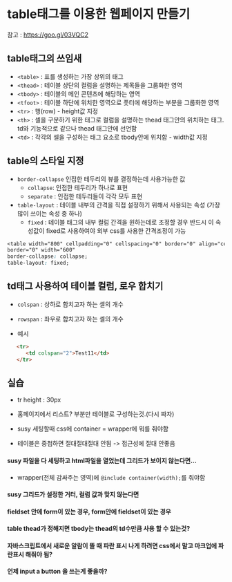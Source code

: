 # table태그를 이용한 웹페이지 만들기

참고 : <https://goo.gl/03VQC2>

## table태그의 쓰임새
- `<table>` : 표를 생성하는 가장 상위의 태그
- `<thead>` : 테이블 상단의 컬럼을 설명하는 제목들을 그룹화한 영역
- `<tbody>` : 테이블의 메인 콘텐츠에 해당하는 영역
- `<tfoot>` : 테이블 하단에 위치한 영역으로 풋터에 해당하는 부분을 그룹화한 영역
- `<tr>` : 행(row) - height값 지정
- `<th>` : 셀을 구분하기 위한 태그로 컬럼을 설명하는 thead 태그안의 위치하는 태그. td와 기능적으로 같으나 thead 태그안에 선언함
- `<td>` : 각각의 셀을 구성하는 태그 요소로 tbody안에 위치함 -  width값 지정

## table의 스타일 지정
- `border-collapse` 인접한 테두리의 뷰를 결정하는데 사용가능한 값 
    - `collapse`: 인접한 테두리가 하나로 표현
    - `separate` : 인접한 테두리들이 각각 모두 표현
- `table-layout` : 테이블 내부의 간격을 직접 설정하기 위해서 사용되는 속성 (가장 많이 쓰이는 속성 중 하나)
    - `fixed` : 테이블 태그의 내부 컬럼 간격을 원하는데로 조정할 경우 반드시 이 속성값이 fixed로 사용하여야 외부 css를 사용한 간격조정이 가능
```css
<table width="800" cellpadding="0" cellspacing="0" border="0" align="center">
border="0" width="600"
border-collapse: collapse;
table-layout: fixed;
```

## td태그 사용하여 테이블 컬럼, 로우 합치기
- `colspan` : 상하로 합치고자 하는 셀의 개수
- `rowspan` : 좌우로 합치고자 하는 셀의 개수

- 예시 
```html
   <tr>
      <td colspan="2">Test11</td>
   </tr>
```

## 실습

- tr height : 30px



- 홈페이지에서 리스트? 부분만 테이블로 구성하는것.(다시 짜자)
- susy 세팅할때 css에 container = wrapper에 뭐를 줘야함
- 테이블은 중첩하면 절대절대절대 안됨 -> 접근성에 절대 안좋음





#### susy 파일을 다 세팅하고 html파일을 열었는데 그리드가 보이지 않는다면...
- wrapper(전체 감싸주는 영역)에 `@include container(width);`를 줘야함
#### susy 그리드가 설정한 거터, 컬럼 값과 맞지 않는다면

#### fieldset 안에 form이 있는 경우, form안에 fieldset이 있는 경우

#### table thead가 정해지면 tbody는 thead의 td수만큼 사용 할 수 있는것?

#### 자바스크립트에서 새로운 알람이 뜰 때 파란 표시 나게 하려면 css에서 말고 마크업에 파란표시 해줘야 됨?

#### 언제 input a button 을 쓰는게 좋을까?
